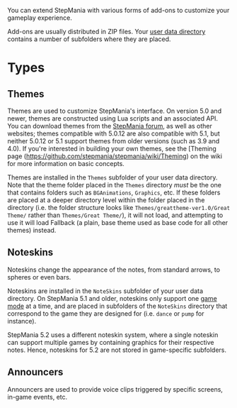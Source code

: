 You can extend StepMania with various forms of add-ons to customize your gameplay experience.

Add-ons are usually distributed in ZIP files. Your [user data directory](https://github.com/stepmania/stepmania/wiki/User-Data-Locations) contains a number of subfolders where they are placed.

# Types
## Themes
Themes are used to customize StepMania's interface. On version 5.0 and newer, themes are constructed using Lua scripts and an associated API. You can download themes from the [StepMania forum](https://www.stepmania.com/forums/themes/), as well as other websites; themes compatible with 5.0.12 are also compatible with 5.1, but neither 5.0.12 or 5.1 support themes from older versions (such as 3.9 and 4.0). If you're interested in building your own themes, see the [Theming page (https://github.com/stepmania/stepmania/wiki/Theming) on the wiki for more information on basic concepts.

Themes are installed in the `Themes` subfolder of your user data directory. Note that the theme folder placed in the `Themes` directory _must_ be the one that contains folders such as `BGAnimations`, `Graphics`, etc. If these folders are placed at a deeper directory level within the folder placed in the directory (i.e. the folder structure looks like `Themes/greattheme-ver1.0/Great Theme/` rather than `Themes/Great Theme/`), it will not load, and attempting to use it will load Fallback (a plain, base theme used as base code for all other themes) instead.

## Noteskins
Noteskins change the appearance of the notes, from standard arrows, to spheres or even bars. 

Noteskins are installed in the `NoteSkins` subfolder of your user data directory. On StepMania 5.1 and older, noteskins only support one [game mode](https://github.com/stepmania/stepmania/wiki/Supported-Game-Modes) at a time, and are placed in subfolders of the `NoteSkins` directory that correspond to the game they are designed for (i.e. ``dance`` or ``pump`` for instance).

StepMania 5.2 uses a different noteskin system, where a single noteskin can support multiple games by containing graphics for their respective notes. Hence, noteskins for 5.2 are not stored in game-specific subfolders.

## Announcers
Announcers are used to provide voice clips triggered by specific screens, in-game events, etc.